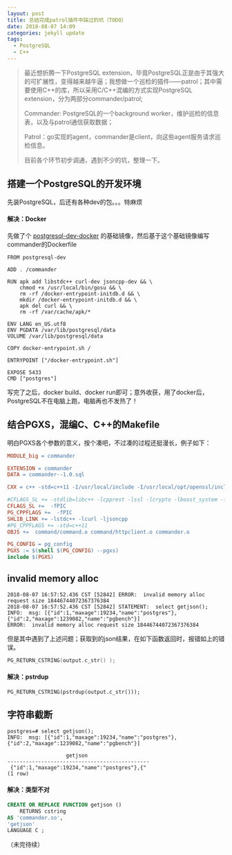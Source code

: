```yaml
---
layout: post
title: 总结完成patrol插件中踩过的坑（TODO）
date: 2018-08-07 14:09
categories: jekyll update
tags:
  - PostgreSQL
  - C++
---
```


> 最近想折腾一下PostgreSQL extension，毕竟PostgreSQL正是由于其强大的可扩展性，变得越来越牛逼；我想做一个巡检的插件——patrol；其中需要使用C++的库，所以采用C/C++混编的方式实现PostgreSQL extension，分为两部分commander/patrol;
>
> Commander: PostgreSQL的一个background worker，维护巡检的信息表，以及与patrol通信获取数据；
>
> Patrol：go实现的agent，commander是client，向这些agent服务请求巡检信息。
>
> 目前各个环节初步调通，遇到不少的坑，整理一下。

## 搭建一个PostgreSQL的开发环境

先装PostgreSQL，后还有各种dev的包。。。特麻烦

#### 解决：Docker

先做了个 [postgresql-dev-docker](https://github.com/yummyliu/postgresql-dev) 的基础镜像，然后基于这个基础镜像编写commander的Dockerfile

```
FROM postgresql-dev

ADD . /commander

RUN apk add libstdc++ curl-dev jsoncpp-dev && \
	chmod +x /usr/local/bin/gosu && \
    rm -rf /docker-entrypoint-initdb.d && \
    mkdir /docker-entrypoint-initdb.d && \
    apk del curl && \
    rm -rf /var/cache/apk/*

ENV LANG en_US.utf8
ENV PGDATA /var/lib/postgresql/data
VOLUME /var/lib/postgresql/data

COPY docker-entrypoint.sh /

ENTRYPOINT ["/docker-entrypoint.sh"]

EXPOSE 5433
CMD ["postgres"]
```

写完了之后，docker build、docker run即可；意外收获，用了docker后，PostgreSQL不在电脑上跑，电脑再也不发热了！

## 结合PGXS，混编C、C++的Makefile

明白PGXS各个参数的意义，按个凑吧，不过凑的过程还挺漫长，例子如下：

```makefile
MODULE_big = commander

EXTENSION = commander
DATA = commander--1.0.sql

CXX = c++ -std=c++11 -I/usr/local/include -I/usr/local/opt/openssl/include

#CFLAGS_SL += -stdlib=libc++ -lcpprest -lssl -lcrypto -lboost_system -lboost_thread-mt -lboost_chrono-mt
CFLAGS_SL +=  -fPIC
PG_CPPFLAGS +=  -fPIC
SHLIB_LINK += -lstdc++ -lcurl -ljsoncpp
#PG_CPPFLAGS += -std=c++11
OBJS +=  command/command.o command/httpclient.o commander.o

PG_CONFIG = pg_config
PGXS := $(shell $(PG_CONFIG) --pgxs)
include $(PGXS)
```

##  invalid memory alloc

```
2018-08-07 16:57:52.436 CST [52842] ERROR:  invalid memory alloc request size 18446744072367376384
2018-08-07 16:57:52.436 CST [52842] STATEMENT:  select getjson();
INFO:  msg: [{"id":1,"maxage":19234,"name":"postgres"},{"id":2,"maxage":1239082,"name":"pgbench"}]
ERROR:  invalid memory alloc request size 18446744072367376384
```

但是其中遇到了上述问题；获取到的json结果，在如下函数返回时，报错如上的错误。

```c
PG_RETURN_CSTRING(output.c_str() );
```

#### 解决：pstrdup

```
PG_RETURN_CSTRING(pstrdup(output.c_str()));
```

## 字符串截断

```
postgres=# select getjson();
INFO:  msg: [{"id":1,"maxage":19234,"name":"postgres"},{"id":2,"maxage":1239082,"name":"pgbench"}]

                   getjson
----------------------------------------------
 {"id":1,"maxage":19234,"name":"postgres"},{"
(1 row)
```

#### 解决：类型不对

```sql
CREATE OR REPLACE FUNCTION getjson () 
    RETURNS cstring
AS 'commander.so',
'getjson'
LANGUAGE C ;
```





（未完待续）